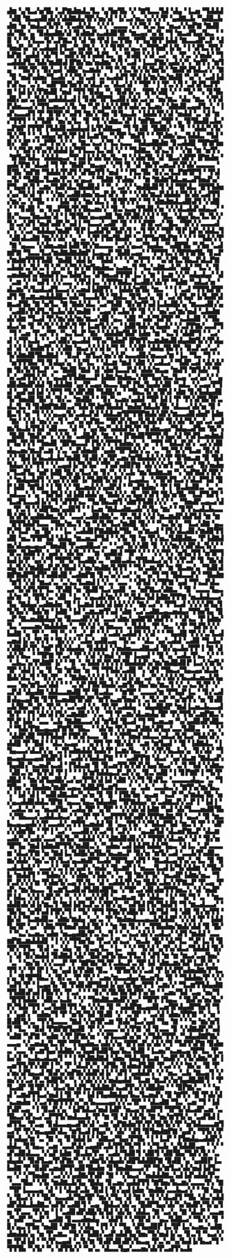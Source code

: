 ▟▆▝▄▜▃▞▅▜▙▝▃▛▇▟▆▟▃▜▃▝▄▜▅▜▙▝▞▝▇▜▃▃▜▟▝▟▄▝▐▃▅▝▜▟▟▟▝▟█▝▇▃▄▟▊▟▞▞▟▟▇▟▄▜▛▞▅▞▟▝▐▞▃▞▅▃▚▞▞▞▛▝▄▟▇▃▙▝▚▟█▃▙▟▆▝▅▝▅▟▃▞▙▜▚▝▛▃▟▞▟▃▝▞▞▝▃▃▃▝▞▞▜▞▃▜▃▝▅▃▞▞▅▛▇▝▇▟▊▟▞▜▙▝▄▝▉▟▄▟▇▞▟▝▊▟▆▟▚▃▟▟▉▜▛▝▆▃▄▞▚▞▙▝▜▝▆▃▟▜▄▞▙▃▝▝▉▝▞▝▚▜▃▃▜▞▃▛▇▃▜▝▟▝▆▝▛▟▐▃▜▜▙▝▛▜▄▜▛▛▐▟▟▝▇▃▃▟▛▃▛▝▟▜▅▟▚▞▚▞▃▟▄▟▐▜▃▞▚▟▜▞▄▝▞▝▊▜▚▞▄▃▚▞▜▜▅▛▐▞▙▝▐▝▟▜▃▜▜▞▙▛▇▝▄▟▟▝▟▞▜▝▚▟▛▞▙▜▚▟▟▜▃▝▄▝▊▟█▝▞▟▝▃▞▝▄▝▛▃▝▞▅▟▞▝▜▃▟▟▟▜▃▜▟▞▆▟▉▟▐▛▇▞▅▞▅▟▆▞▚▜▝▃▟▝▐▃▃▛▇▞▄▟▞▞▚▝▆▜▚▝▆▜▄▝▝▜▙▜▚▝▉▞▄▟▝▟█▞▚▃▆▟▞▝▜▝▚▜▃▜▞▞▙▜▅▜▞▝▇▟▛▟▜▟▃▞▞▝▇▝▉▝▅▟▚▟▅▞▜▃▟▞▝▞▜▞▃▟▝▃▚▃▟▟▜▝▛▟▐▞▆▞▅▞▆▟█▝▚▞▚▝▃▟▐▟▛▟▚▃▝▃▚▝▚▟▛▜▙▜▅▜▚▞▟▃▛▃▝▟▃▞▟▝▝▜▛▝▐▝▛▃▚▜▝▃▛▟▜▃▛▛▇▝▐▟▐▞▞▛▇▟▉▝▅▟▝▜▜▝▉▟▄▝▚▝▉▟▜▞▃▝█▜▞▟█▝▞▝▝▜▞▝▚▝▊▜▙▟▉▞▄▞▃▜▟▞▄▟▟▟▃▟▐▝▊▟▞▜▛▜▃▟▊▞▟▞▃▞▄▝▅▞▆▃▝▟▄▝▆▃▝▞▛▟▛▟▅▃▃▞▞▜▜▃▅▃▞▞▙▝▆▝▚▛▐▟▞▞▟▜▚▟▞▃▜▃▅▞▝▟▇▟▊▃▄▟▜▃▚▝▐▟▚▃▃▟▜▝▛▝▉▜▛▞▚▟▜▝▇▞▞▜▅▝▊▜▄▃▙▝▐▟▟▞▛▞▟▝▅▟▟▝▃▝▟▝▆▞▜▜▜▝▝▞▜▟▛▝▅▞▄▜▃▝▊▝▜▝▞▟▆▃▚▛▐▝▆▛▇▃▞▜▛▝▄▝▉▜▙▟▊▃▙▞▃▛▇▛▐▜▜▛▐▜▟▟▊▃▙▟▄▟▐▞▛▟▇▃▄▝▜▝▊▟▊▝█▟▉▞▝▝▊▝▝▟▟▞▚▜▞▜▞▞▜▝▝▃▚▟▄▞▅▜▞▛▐▟▐▃▆▜▄▝▚▜▛▝▆▟▜▝▝▝▛▟▆▞▄▃▜▟▟▃▝▜▟▝▉▞▝▟▛▝▝▃▛▜▚▞▞▝▄▝▇▃▚▃▞▞▜▃▚▃▃▝▜▟▄▟█▟▆▝▊▃▟▟█▝▜▛▇▜▅▝▝▞▜▟▚▜▚▞▛▟▟▟▐▞▜▜▃▃▜▃▚▟▝▞▝▝▜▟▇▃▝▟▚▃▜▝▝▞▆▝▆▝▅▜▚▝▇▜▅▜▟▃▝▟▟▟▄▃▞▜▚▟▐▞▟▞▙▞▙▃▜▝▞▟▅▜▙▝▟▝█▃▞▟▛▛▐▛▇▟▅▝▄▟▞▛▇▝▟▃▟▝▜▝▛▝▇▟▛▝▅▃▄▞▝▞▜▝▊▝▟▝▇▞▛▃▅▃▛▞▛▟▞▃▃▃▃▝▉▜▙▝▅▛▇▝▜▟▟▞▛▟▜▝▟▜▅▜▜▝▅▟▝▝▐▜▃▜▙▝▊▞▃▜▃▛▇▜▛▜▝▝▛▟▃▜▞▝▜▟█▃▜▃▆▞▛▃▚▞▄▃▞▝▜▟▇▝▛▟▅▞▝▝▆▝▇▟▆▜▟▃▅▃▟▜▅▟▚▞▛▜▄▟▚▜▝▃▆▞▜▟▛▟▃▜▙▟▉▟▝▝▚▝▃▞▞▝▅▟█▟▊▜▝▟▝▜▛▟▃▝█▜▜▟▅▞▄▞▜▞▟▝▛▝▝▞▆▞▃▟▉▟▅▞▅▃▛▟▚▝▛▝▝▞▟▞▆▃▛▟▟▟▞▜▞▟▞▃▟▜▜▞▆▞▃▝▞▜▙▝▝▝▐▟▞▜▚▝▆▞▟▃▚▝▊▜▛▞▛▞▝▜▝▟▆▟▆▟▃▟▉▟▜▝▞▟█▞▝▝▊▟▉▝▄▝▊▃▛▜▙▜▚▜▙▃▅▞▞▝▉▃▚▃▄▜▜▟▊▞▅▝▞▞▟▃▟▟▚▟▄▃▞▝▉▞▚▃▃▜▅▃▙▞▟▝▐▝▉▜▙▞▄▃▄▟▉▝▇▞▛▟▉▞▞▟▝▝█▃▝▟▄▞▙▃▜▃▜▞▞▜▞▃▞▟▜▝▅▟▚▟▛▞▚▟▐▝▜▃▃▞▃▟▛▝▉▝▝▝▟▜▛▃▞▝█▃▝▜▛▞▞▃▃▃▟▞▚▝▞▃▞▜▟▟▄▞▆▟▛▝▊▛▐▃▟▟▜▞▜▟▚▜▝▃▜▝▛▞▝▜▛▝▊▛▐▟▚▞▟▟▃▜▝▟▊▟▃▟▇▝▇▞▞▟▞▝▄▝▃▝▞▛▐▜▅▜▙▟▛▝▄▞▛▜▅▜▙▛▇▝▝▞▝▝▜▟▞▞▛▝▇▝▄▃▃▝▞▟▅▃▅▟▐▟▊▜▛▞▆▃▃▃▝▃▞▞▄▃▞▜▄▟▃▝▚▟█▜▙▝▚▜▅▝▃▟▆▛▇▝▜▃▃▜▃▞▆▟▇▟▇▟▆▛▐▃▄▃▛▝█▟▊▃▄▞▝▝▛▜▜▃▚▜▛▛▇▜▙▝▊▃▛▞▆▟▆▜▜▜▜▟▊▝▆▟█▝▟▟▐▞▝▜▟▟▝▝▝▞▚▞▛▜▝▝▚▞▟▜▃▜▙▃▛▟▃▛▇▃▙▟▞▃▜▞▃▜▝▞▚▞▞▜▞▞▆▜▅▟▅▃▚▃▅▃▜▝▜▃▚▟▇▃▟▞▚▟▞▝▜▃▚▝▊▃▅▟▆▟▚▞▆▟▟▜▚▃▜▟▅▜▃▝▟▜▅▃▟▜▜▛▐▃▚▝▆▝▐▃▆▝▞▞▚▟▄▟▄▞▝▟▝▃▆▝▞▝▚▟▜▝▞▞▃▃▝▞▛▟▐▃▝▞▛▛▇▟▃▜▃▟▉▞▟▞▛▝▜▟▆▝▚▟▃▞▅▝▟▃▆▞▚▜▄▟▃▟▜▃▃▞▞▃▅▟▐▟█▜▚▝▐▟▟▞▆▜▙▝▆▃▝▝▐▝▃▟▝▜▜▜▟▜▛▟▜▝▉▃▆▃▅▟▟▟█▃▚▟▞▜▃▃▙▜▞▝█▟▃▝▉▜▃▞▄▝▉▝▃▞▟▜▄▛▐▞▙▟▛▟▆▃▟▜▙▝▇▝▅▜▃▝▇▝▇▟▞▟▃▝▃▞▜▟▊▝▉▞▆▜▚▟▐▃▙▟█▞▄▝▆▃▃▟▊▞▄▝▃▟▉▞▛▟▜▃▜▃▙▞▟▞▅▟▇▝▝▃▄▞▛▃▙▞▛▝▉▝▞▝▅▞▃▞▆▞▅▟▝▃▙▟▆▟▞▟▆▝▜▃▟▝▛▞▆▞▟▞▆▞▆▃▞▟█▝▄▃▝▟▉▝▚▟▞▜▟▜▛▝▚▃▙▟▉▝▞▜▙▟▃▞▅▝▊▝▚▜▞▝▟▟▚▜▝▛▐▃▆▜▞▞▃▝▐▟▉▜▟▞▄▜▄▟▞▝▞▃▛▛▇▞▃▃▛▜▝▜▝▃▅▝▛▃▞▜▚▝▚▃▜▃▛▝▇▞▝▟▟▟▆▜▙▛▐▟▅▝▆▝▚▃▜▝▟▟▛▜▝▝▃▞▟▝▞▜▚▃▙▝▝▃▞▟▉▞▄▃▟▟▝▜▚▞▜▟▅▛▐▛▇▜▚▃▆▟▆▟▊▟▄▟▇▜▞▞▛▟▄▟▝▟▝▞▙▟▆▜▚▝▞▟▇▝▅▃▞▞▞▟▐▞▜▝▚▝▞▟▛▝▟▟▄▜▙▜▚▝▉▃▛▃▞▃▞▜▞▟▆▟▉▜▙▟▇▟▝▝▉▃▛▝▆▜▃▞▅▞▞▟▚▃▃▟▉▞▅▃▃▞▆▝▐▃▝▜▃▝▜▝▝▝▅▜▜▜▙▞▜▝▊▟▄▞▄▝▐▞▜▃▝▝▟▃▆▝▆▟▝▟▇▝▞▃▟▃▞▝▜▟▛▃▟▝▟▞▟▞▆▝▉▞▙▜▜▃▛▝▃▝▇▟█▝▇▟▝▟▝▟▅▜▃▃▛▟▝▟▟▞▆▃▄▝▆▟▜▝▇▜▟▞▝▜▚▞▃▟▜▜▞▞▚▝▄▃▆▜▜▟▇▃▃▛▐▟▇▞▆▟▅▃▚▜▛▜▄▞▅▃▜▃▄▝▃▞▄▞▞▝▄▟▉▟▆▟▛▟▟▝▊▟▟▟▇▝▄▞▛▃▄▞▙▃▃▜▄▛▐▜▄▜▄▟▞▟▉▝▚▟▃▝▞▃▄▞▛▜▟▝▄▟▚▟▐▟▝▞▛▜▝▜▞▟▛▟█▝▜▟█▞▄▝▝▜▙▃▜▞▄▜▛▟▝▟▆▝▊▞▙▟▄▟▉▜▞▜▅▟█▝█▞▚▝▉▞▃▝▆▟█▞▝▝▊▞▚▃▅▞▄▟▟▝▜▛▐▟▐▝▛▝▛▞▟▜▙▜▛▃▟▃▜▃▜▝▉▟▇▛▇▟▊▃▞▜▟▞▛▟▆▜▙▟▟▝▅▟▅▜▟▃▙▜▙▝▟▃▃▞▟▞▅▝▉▝█▃▜▝▅▝▜▝▞▞▄▃▄▜▞▃▟▃▛▟▝▟▟▃▆▜▛▜▜▛▇▟▞▟▛▞▆▃▃▟▊▟▅▛▐▟▆▝▇▞▝▞▟▝▅▞▞▃▜▝▃▞▚▞▄▛▇▃▝▜▛▟▚▜▄▞▙▜▟▞▛▝▊▞▟▞▜▞▄▞▃▞▃▟▆▞▙▃▙▜▜▟▝▟▊▃▃▝▟▝▚▝▄▞▆▞▚▟▟▟▜▞▛▝▊▟▅▃▄▞▜▟▄▃▟▜▅▝▇▞▚▝█▟▊▝▇▟▚▞▚▝▞▞▙▝▃▟█▟▚▝▇▃▚▝▐▛▇▟▉▜▛▜▚▜▄▞▟▝▛▟▜▃▅▟▆▟▛▜▄▜▚▜▝▜▅▟▊▝█▛▇▃▃▛▐▜▞▞▛▜▜▟▅▞▄▝▄▝▜▜▝▜▟▃▛▟▚▝▃▞▞▟▉▟▄▃▅▞▆▃▛▃▆▝▞▃▝▃▛▟▅▟▛▝▄▟▞▜▛▜▟▞▞▃▝▃▝▜▞▜▞▞▜▃▅▝▉▞▟▞▞▝█▟▐▞▙▃▟▃▙▞▆▟█▝▊▟▊▞▄▜▛▃▅▞▆▜▙▟▟▞▞▞▛▝▉▜▅▃▆▝▉▝█▟▜▟▄▞▞▞▜▜▝▝▞▃▄▟▐▞▜▞▙▞▝▜▚▟▚▟▉▛▇▝▟▞▞▞▅▜▝▜▞▃▞▝▉▞▅▟▅▞▜▃▟▜▄▝▅▛▐▟█▝█▞▄▜▃▞▅▝▊▞▚▝▞▃▙▝▆▞▙▟▆▃▆▝▚▝▅▛▇▟▚▜▛▞▞▝▆▟▄▟▟▜▝▞▄▞▛▞▟▛▐▞▜▟▉▜▞▟▜▝▐▃▄▟▃▝▞▜▛▟▜▃▞▞▟▃▛▜▟▝█▛▐▟▊▝▇▜▟▝▐▝█▝▞▝█▃▅▟▞▞▄▟▛▟▝▝▚▟▜▟▅▞▝▛▐▝▉▃▙▟▉▃▝▃▝▃▚▟▃▃▚▝▄▝▜▟▜▟▝▟▐▟▊▟▟▞▄▝▇▟▞▞▃▜▄▞▛▟▜▝█▞▅▜▙▝▜▃▛▜▟▜▝▜▃▟▜▃▃▟▐▞▞▜▝▟▜▜▚▃▝▜▄▜▙▃▆▜▝▟▆▜▜▟▊▞▞▞▝▃▝▜▅▟▛▃▄▃▞▟▄▝▛▃▜▝▞▟█▜▅▞▄▟▉▜▝▝▐▃▅▝▇▟▃▟▆▃▟▞▚▜▄▝▆▞▝▝▊▜▚▃▟▃▙▃▃▜▞▟▜▞▄▟▇▟▆▃▜▞▝▃▃▞▃▟▉▟▇▞▃▝▛▃▜▟▝▞▟▝▆▃▆▟▛▟▟▜▟▝▆▝▆▝█▜▜▟▟▜▃▃▝▜▙▞▆▃▜▝▆▝▚▜▞▜▃▞▆▟█▝▉▞▝▝▚▃▜▞▄▝▜▃▞▟▇▝▄▃▛▞▜▃▛▝▅▝█▞▝▝▐▃▝▃▟▟▊▛▇▟█▟▞▜▙▝▚▞▆▃▟▝▐▜▞▟▃▟▊▞▆▟▉▜▜▟▉▝▅▃▜▜▛▜▟▝▟▟▄▝▆▃▅▃▛▜▟▝▝▞▙▝▉▝▆▝▛▞▅▃▜▟█▟▆▃▝▛▐▟▇▟▆▞▟▃▄▃▄▃▞▜▅▟█▝▛▃▄▟█▃▞▃▝▝▃▞▜▞▞▟▉▝▊▝▞▞▆▞▞▟▛▟▃▜▞▞▝▜▛▃▜▟▇▜▚▝▄▟▚▝▟▞▙▞▝▝▆▝▄▟▉▟▝▜▛▝▞▝▝▞▞▜▚▝▅▜▄▜▜▝▅▜▛▜▙▟▐▞▛▝▄▞▞▜▝▜▛▜▞▜▃▟█▞▃▝▚▟▉▃▟▃▜▜▙▟▃▞▄▜▝▞▛▃▛▝▊▝▇▞▟▟▄▜▞▞▆▟█▃▛▟▚▜▙▟▝▞▅▞▅▟▇▞▙▜▜▝▝▜▞▃▆▞▛▝▆▝█▃▅▞▄▝▜▟▊▟▇▛▇▟▛▜▟▜▚▟▉▟█▝▃▟▆▛▇▝▊▃▚▞▞▃▞▝▄▝▚▞▜▝▜▝█▟▃▃▛▞▝▜▙▟▆▝▆▜▝▞▟▝▆▃▞▃▝▃▚▃▜▃▅▟▐▝▞▃▝▃▃▝▝▟▜▟▝▞▜▛▇▝▄▟▝▜▚▃▛▟▃▃▞▜▞▟▜▞▛▜▃▝▛▟█▝▅▝█▟▊▜▃▞▄▟▊▝▃▝▅▛▇▃▞▟▇▃▝▝▉▝▃▃▃▜▄▃▟▞▆▝▚▝█▜▞▃▝▟▊▝▐▃▝▞▄▃▟▞▆▞▞▝▚▜▟▃▜▟▐▟▇▞▛▛▇▝▅▃▙▟▃▃▞▜▄▝▇▟▄▞▃▟▆▟▅▝█▝▐▃▆▟▐▟▞▟▐▟▞▞▞▝▇▞▃▞▚▝▛▜▃▟▝▞▞▞▟▜▄▜▜▞▙▞▞▜▟▞▆▝▐▟▇▝▐▟▝▃▆▃▆▜▚▟▝▟▆▝▃▞▃▟▇▃▄▃▅▟▄▞▜▜▅▜▄▝█▃▛▝▇▃▅▟█▟▄▞▅▝▉▃▃▟▛▞▟▝▃▃▞▟▆▞▄▟▇▜▛▟▟▜▚▝▝▟▚▃▝▛▐▟▆▞▜▃▝▃▃▃▅▞▆▟▟▟▅▝▃▝▛▞▟▝▄▜▅▃▃▝▃▜▟▟▄▝▛▝▅▃▝▞▛▝▜▟▜▞▞▞▙▟▇▝▄▝▛▝▃▝▜▝▚▝▝▃▞▃▛▝▝▞▃▟▞▃▟▟▜▝▞▟▝▝▝▜▄▟█▝▛▞▞▃▜▃▟▃▅▟▐▞▃▜▚▜▝▝█▞▞▞▝▃▙▞▄▟▉▃▄▝▜▞▃▝▝▟▃▝▄▞▃▟▟▝▃▟▉▝▜▃▙▞▞▟█▟▚▜▚▝▆▛▐▜▞▟▄▟▄▝▊▟▟▟▝▞▅▟▅▃▃▟▇▃▟▝▉▞▄▃▙▞▛▛▐▝▇▝▟▟▞▞▙▃▝▝▜▛▇▝▛▃▞▝▛▝▞▟▝▞▅▟▝▞▜▛▐▃▄▟▝▝█▝▄▝▃▟▃▜▚▃▝▞▝▝▝▃▙▃▚▞▛▟▇▛▐▞▝▝▊▝▃▜▟▟▚▜▚▜▚▜▙▟▟▟▚▞▆▞▆▟█▟▊▛▐▃▞▞▆▜▞▜▛▝▟▟▐▝▄▝▊▝▆▝▆▜▅▝▅▝▜▝▜▜▟▞▃▟█▝▚▝▟▜▝▜▙▃▞▜▄▃▄▞▟▃▙▝█▟▞▟▃▜▝▝▊▞▛▃▝▝▇▟▆▞▞▞▟▝▄▝▞▟▐▞▄▝▃▞▚▞▞▟▞▞▙▃▟▃▅▃▙▜▄▃▃▝▅▞▆▜▃▞▟▟▝▝▝▃▚▛▐▜▙▜▙▟▞▃▆▜▞▜▙▞▅▞▆▃▜▝▞▃▚▃▜▞▛▝▞▃▛▟▝▟▄▟▇▝▟▟▃▃▆▟█▝▛▝▉▃▟▃▝▝▆▜▛▝▃▃▃▞▆▝▛▜▄▛▐▃▝▝▊▞▃▟▊▟▄▃▄▛▇▝▊▜▜▃▅▟█▜▛▟▛▝▆▜▚▃▅▜▅▟▚▝▃▜▞▃▛▝▚▞▆▜▚▝▅▝▊▟▊▃▙▜▙▞▚▟▚▝▛▞▚▝▃▞▃▟▝▞▄▝▛▞▛▃▟▟▄▝▝▟▄▟█▟▛▝▆▟▐▃▅▃▙▃▃▟▜▞▛▝▐▜▝▟▞▟▐▜▞▃▆▟█▞▝▞▃▝▜▝▛▃▆▞▟▃▅▟▄▜▛▝▛▞▜▜▞▃▆▛▇▃▚▜▚▛▐▟▞▝▃▃▝▃▙▝▇▟▇▃▃▞▟▝▆▜▟▝█▃▟▝▜▝▜▃▅▃▅▝▚▞▄▟▉▟▛▟█▃▞▝▜▟▞▛▇▃▄▃▄▛▇▜▞▜▙▃▝▝▟▞▆▝▛▞▄▃▛▟▇▞▟▜▄▞▃▃▜▟▉▃▝▝▃▝▞▝▟▟▛▟█▝▜▜▜▟▄▛▐▜▛▟▚▃▃▝▉▝▝▞▛▜▅▟▚▟▃▃▚▟▃▞▙▜▃▞▜▟▞▟▚▝▟▟█▝▛▝█▟▝▝▟▃▚▃▄▞▝▝▄▜▜▝▛▝▉▞▟▞▝▃▆▝▆▜▄▟▝▝█▝▐▟▇▟▃▝▐▜▄▃▃▞▟▃▛▞▄▝▃▜▚▟▆▟▟▞▙▟▞▛▐▃▆▞▙▃▝▞▝▞▛▞▙▃▙▞▄▝▊▞▟▞▝▜▅▃▄▟▃▃▄▟▜▟▛▟▝▝▃▟▞▞▙▟▃▛▇▝▝▝▃▟▛▛▇▝▟▃▞▝▄▞▟▃▆▝▇▟▃▟▚▜▄▟▊▞▚▃▅▟▚▃▟▝▐▜▟▃▆▝▉▝▉▃▅▜▜▞▛▟▚▜▄▞▆▃▞▝▃▜▝▜▟▝▞▟▆▃▝▟▊▃▚▞▜▞▛▟▝▛▐▝▝▝▐▞▆▜▟▟▄▃▛▃▛▞▄▝▉▃▚▟█▝▐▝▊▛▇▛▐▝▜▞▛▟█▟▝▝▆▞▟▜▄▟█▞▃▞▄▞▛▜▞▟▐▟▝▟▇▝▞▞▜▝▊▟▜▃▝▃▃▃▃▟▄▃▝▃▝▜▜▜▅▝▃▜▙▟▅▞▆▟▛▃▄▃▜▟█▟▜▃▆▜▃▃▝▃▝▃▙▝▃▃▙▃▚▝▇▜▚▞▆▞▙▃▚▝▐▟▝▟▐▝▚▟▊▟▇▃▙▞▚▞▅▝▊▝█▝▐▜▙▜▅▝▄▃▅▝▚▃▛▝▚▞▆▟▄▜▙▝▅▞▄▃▟▟▉▟▟▃▜▛▇▝▄▃▃▜▄▃▜▟▄▟▆▝▜▛▇▟▄▞▚▞▃▟▇▃▛▞▃▛▐▝▐▟▐▝▝▃▟▃▚▞▃▝▅▃▟▜▅▝▃▟▄▜▛▝▄▜▛▝▝▞▞▟▞▟▐▟▇▝▚▟▝▟▞▜▃▃▅▟▉▜▙▝▞▜▙▃▃▞▃▟▟▃▙▃▞▝▄▞▛▝▛▝▄▟▜▜▜▟▚▟▛▞▛▛▇▟▇▞▜▝▄▃▞▝▉▝▆▃▙▃▄▃▄▟▞▞▛▃▃▟▞▃▜▜▜▃▅▟▟▝▉▝▄▃▜▜▞▝▞▜▟▃▛▜▟▝▆▃▜▝▛▝▝▟▛▞▞▟▆▜▙▝▝▛▐▝▃▞▝▃▃▟▊▞▛▃▞▜▝▃▛▞▝▝▄▃▆▜▟▝▟▃▅▛▇▃▛▝▟▃▆▃▟▞▚▞▄▟▞▃▃▞▜▞▙▞▚▟▟▟▝▞▝▟▇▟▉▟▊▞▞▝▜▜▛▞▟▃▆▞▝▟▝▝▉▞▅▜▛▜▄▝▆▟▐▟▆▟▛▜▜▞▆▟▉▃▚▝▚▟▅▞▃▟▐▟▟▜▟▟▞▜▄▃▝▟▐▃▝▃▛▃▃▃▆▝▟▃▞▛▇▝▅▝▇▟▐▃▜▟█▞▅▜▙▞▙▃▅▃▛▝▉▞▅▝▆▜▞▃▟▝▃▃▙▜▚▟▉▃▆▞▟▟▞▝▆▞▃▜▚▜▃▞▄▃▆▟▛▜▃▟▞▜▛▜▄▞▟▜▝▝▇▃▟▃▄▜▚▞▃▜▃▝▉▝▉▃▟▃▙▟▞▝▃▃▞▞▃▜▚▞▄▟▚▝▅▟▞▝█▃▆▛▐▝▅▃▃▜▃▟▐▞▜▞▟▟▆▝▞▜▙▞▙▝▆▟▟▜▝▝▜▟▅▞▞▝▞▟▆▞▚▜▟▞▚▝▃▝█▝▇▞▛▜▞▝▅▃▟▛▐▟▆▞▅▃▝▜▛▃▛▞▞▞▆▝▛▟▅▜▞▃▄▜▚▜▃▝▟▝▃▟▟▞▛▞▆▝█▟▞▃▙▞▞▛▇▃▛▝▛▃▄▝▛▟▚▝▆▞▙▃▃▝▊▃▆▜▃▟▊▟▜▟▉▟█▜▄▝▞▜▛▃▞▟▊▟▅▜▜▜▅▃▚▝▟▝▅▟▛▛▐▟▃▝▞▟▝▟▛▞▚▝▚▝▞▝▄▞▞▟▜▝▄▃▆▃▅▝▛▝▟▟▃▝▐▞▝▜▞▜▝▃▝▝▆▃▟▟▉▟▞▟▐▞▆▃▜▝▇▟▐▟▜▃▛▃▚▜▛▞▄▝▚▟▜▟▐▜▞▜▟▟▜▝▜▝▆▃▟▃▃▞▝▜▙▜▄▝▅▜▚▟▐▜▛▞▜▝▝▜▞▝▛▜▝▛▇▞▛▟█▞▛▝▟▞▜▟▝▜▝▟▉▝▊▞▅▜▜▝█▞▟▝▜▃▆▟▉▃▝▟▆▞▆▟▄▝▄▞▃▝▛▝▆▟▅▟▃▃▄▃▙▜▟▟▛▝▞▞▟▝▛▝▐▟▟▜▄▜▛▝▄▞▝▟▇▞▜▜▅▟▚▟▟▝█▞▝▝▆▝▇▝▊▞▝▃▜▜▙▟▅▞▆▟▞▟▟▝▉▝█▞▝▝▚▃▚▃▅▃▚▟▅▝▅▃▄▟█▞▛▃▚▃▜▝▝▃▚▃▞▟▞▞▃▟▃▞▝▟▜▝▆▟▟▝▃▃▆▛▇▃▆▟▟▟▊▝▐▝▞▞▜▜▅▜▄▝▛▃▞▟▚▃▞▝▅▃▙▝█▞▝▟▞▜▃▝▚▛▐▃▜▝▉▜▛▞▜▜▃▝▊▟▝▃▝▟▄▝▆▝▊▃▄▜▃▝▐▃▝▝▞▝▜▞▟▝▄▜▚▞▟▃▞▜▟▟▟▝▉▞▚▝▟▝▉▞▅▟▟▝▉▟▇▟▝▟▞▝█▟▚▟▜▞▆▃▜▜▃▜▝▟▜▝▆▝▆▝▆▃▞▃▄▜▅▞▝▃▝▝▅▞▆▝▞▞▃▃▛▝▛▝▇▛▇▞▜▞▛▃▙▃▛▃▜▛▐▟▝▟▆▃▆▞▙▛▐▃▛▞▚▝▜▜▝▞▝▛▐▛▐▝▅▝▄▟▐▞▛▟▇▝▉▃▝▝█▜▅▜▞▞▃▟▝▛▐▞▟▜▚▟▅▟▇▞▛▜▃▞▄▝▊▜▛▜▙▃▚▝▉▞▃▝▛▝▛▞▝▃▅▞▆▃▃▟▄▞▆▃▅▜▄▝▉▝▝▜▟▟▅▞▛▝▞▞▚▟▜▝▛▝▐▃▄▞▙▝▇▝▛▟▊▟▛▜▙▟▐▞▄▞▆▜▄▞▛▜▝▃▆▞▞▝▜▃▆▜▜▟▄▟▇▜▜▟▉▟▚▟▐▜▙▜▚▝▛▃▞▝▝▝▊▞▚▜▙▜▙▜▟▜▚▞▆▝▝▃▅▞▜▟▝▃▄▝▅▞▜▝█▜▜▟▟▞▝▟▉▃▚▃▙▝▝▞▝▜▅▟▇▃▆▟▛▞▄▞▝▜▛▛▐▜▄▃▝▝█▟▚▞▅▞▙▞▛▞▜▟▞▜▜▝▃▞▙▟▊▜▜▝▅▝▞▞▅▝▉▝▚▟▟▛▇▃▄▟▊▃▅▜▛▟▄▟▛▜▅▜▝▜▞▝▄▟▚▝▚▟▅▞▜▝▛▝▅▜▞▜▟▝▉▟▊▝▞▝▃▜▛▝▝▃▞▟▝▟▅▞▛▛▇▝▚▝▅▝▉▟▉▜▞▃▝▜▚▜▃▃▃▝▇▟▝▞▅▜▛▃▆▝▉▟▞▜▃▞▄▟▝▜▄▝▇▝▝▝▅▝▆▞▅▜▜▝▜▃▝▝▉▟▝▛▇▛▇▜▄▟▊▝▛▝▞▃▃▃▚▞▞▛▇▝▟▝▊▃▃▝▊▝▞▟▇▟▛▞▚▟▚▟▇▝▚▛▇▝▚▟▆▝▞▛▐▛▇▞▅▝▝▟▜▃▃▟▚▞▅▝▞▜▟▞▜▜▚▝▚▟▄▟▇▛▇▞▃▃▄▝▞▃▅▟▄▜▃▜▛▝▜▜▄▟▅▃▚▟▞▞▅▝█▜▚▟▚▞▟▞▞▜▝▜▟▜▚▛▇▝▉▟▅▃▝▃▃▝▛▃▆▜▄▞▟▟▇▞▃▜▄▟▜▟▉▜▄▞▙▃▜▟▉▝▐▃▅▞▚▃▅▃▄▜▛▜▃▝▛▃▙▞▟▝▚▃▙▃▟▃▄▜▝▝▐▝▛▟▇▟▇▟▝▟▅▞▜▟▄▜▜▃▆▝▅▟▛▞▚▜▞▟▆▞▚▛▐▃▅▜▜▞▛▞▟▛▐▝▚▝▛▝▟▃▛▞▚▝▟▜▙▝▊▟▅▟▜▟▉▝▛▃▞▞▞▝▇▞▄▝▉▝▛▞▅▞▟▜▄▃▟▝▉▟▚▞▅▛▇▞▟▟▛▟▐▞▝▟▜▝▄▟▟▟▚▝▞▝▅▃▝▃▙▝▇▃▄▜▝▞▅▞▞▞▃▞▛▃▜▟█▜▞▝▚▝▞▟▞▞▞▞▅▟▄▟▟▝▜▃▆▝▆▃▛▞▅▜▄▟█▟▉▜▝▝▛▜▃▟▛▝▊▜▛▞▝▟▃▞▙▞▟▜▃▜▟▟▇▟▚▃▟▜▚▞▞▟█▟▆▝▝▝▉▛▇▞▃▝▝▝▅▟▝▃▆▟▜▜▃▞▅▟▐▝▉▝▛▝▐▟▐▜▄▟▇▟▄▞▙▃▜▃▅▟▚▝█▝▇▜▚▝█▝▛▟▞▟▚▃▅▟▅▝▞▃▞▛▇▜▜▜▚▞▚▞▙▃▃▃▄▞▞▞▃▜▛▝▝▟▃▟▇▝▜▃▝▃▅▝▜▝▐▟▛▟▛▃▄▝▐▝▉▃▛▞▄▝▐▟▜▟▃▞▅▟▐▟▛▝▅▃▄▜▚▟▛▜▝▜▛▜▞▟▃▟▛▃▅▝▃▜▙▃▞▟▚▃▞▃▛▜▜▞▅▟▃▃▙▝▛▝▆▝▉▝▟▝▟▞▙▝▇▝▅▞▆▜▜▞▄▝▃▟▜▟▐▟▜▜▃▝▛▃▄▝▊▟▃▃▄▃▟▜▞▟▝▃▆▝▄▛▇▟▅▜▚▜▚▜▙▜▞▞▛▝▅▜▟▃▃▃▆▜▃▞▛▝▛▞▅▃▄▟▛▟▃▝▆▜▃▟▐▜▄▞▚▝▟▞▝▟▜▝▉▜▅▟▆▛▇▝▄▟▚▝▜▜▞▞▛▜▚▟▄▞▆▝▃▝▇▝▄▝▊▜▟▟▐▞▝▟▇▃▞▜▄▞▛▜▙▝▐▝▐▃▛▝▐▜▅▟▄▃▟▟▛▞▟▟▃▝▊▜▄▃▝▃▅▝▃▃▛▟▞▃▄▟▛▃▙▜▜▞▜▞▜▝▝▞▜▃▙▝▄▜▟▟▉▃▄▝▝▞▝▟▚▟▉▟▃▃▝▞▄▛▐▟▆▝▉▃▙▞▛▃▝▃▟▞▜▟▊▜▝▟▉▜▝▟▉▜▙▞▜▟▚▜▞▝▃▟▄▟▞▝▉▟▜▃▄▜▚▛▇▞▚▞▝▟▆▜▞▟▄▟▞▟█▜▟▟█▛▇▝▉▟█▝▄▝▄▟▉▛▐▃▙▟▇▝▛▝▉▟▛▃▅▟▛▜▚▟▊▜▙▟▅▝▊▜▅▟▇▃▃▞▛▝▜▞▆▜▃▞▟▞▅▟▐▟▜▃▃▝▞▝▞▜▅▟▆▝▃▞▞▞▄▟▇▞▛▟▛▝▇▝▝▞▙▃▞▝▅▟▟▟▇▃▚▟▐▟▚▟▟▞▛▃▝▃▃▜▙▞▝▞▙▝▆▟▇▃▙▜▄▝█▟▄▝▊▃▅▞▄▟▟▜▜▝▇▜▅▞▙▃▆▞▃▃▃▜▚▝▇▝▜▛▐▃▃▃▄▝▟▝▐▝▟▃▛▃▙▝▉▟▐▝▊▞▄▟▐▟▅▝▅▟▇▞▃▃▙▃▞▞▝▝▇▝▅▟▚▝█▃▞▞▝▝█▞▚▃▃▟▞▜▅▜▛▝▆▞▞▜▄▝▟▝▇▝▃▜▝▞▟▃▟▜▝▜▙▝▟▃▚▟▟▟▛▟▟▃▙▟▇▃▚▟▜▞▃▟▊▜▝▃▄▝█▟▃▞▟▞▃▝█▟▛▜▄▞▟▞▚▞▆▟▛▞▜▞▄▜▅▝▛▃▃▝▛▞▅▝▐▝▃▟▊▟▛▟█▞▙▜▟▝▟▞▙▝▟▟▃▝▇▝▃▞▄▝▇▝▟▃▛▝▃▃▅▞▚▟▛▝▚▃▛▝▃▟▇▝▊▃▃▟▅▟▄▝▝▟▟▜▝▝▞▜▛▟▝▝▄▃▜▟█▃▞▝▜▞▞▝▊▝▊▞▄▃▜▜▅▝▅▟█▝▟▛▇▝▞▟▄▝▐▜▝▞▝▜▄▝▟▜▄▟▉▛▐▃▜▛▐▃▚▃▅▃▚▟▇▟▅▟▟▞▄▝▅▝▛▃▆▃▝▜▞▞▜▟▉▞▃▟▚▟▟▜▄▜▅▞▜▞▅▟▐▞▃▝▊▃▜▝▚▃▞▞▆▝▛▟▐▟▝▝▚▜▚▃▄▟▝▃▜▞▆▝▊▟▛▟▊▟▛▞▙▃▄▝▛▃▚▞▚▞▙▟▐▞▙▃▞▜▝▜▜▜▙▝▚▜▞▝▚▝▟▜▜▞▞▝▚▞▃▝▟▃▃▜▄▞▃▃▅▞▟▞▛▃▟▜▚▃▙
